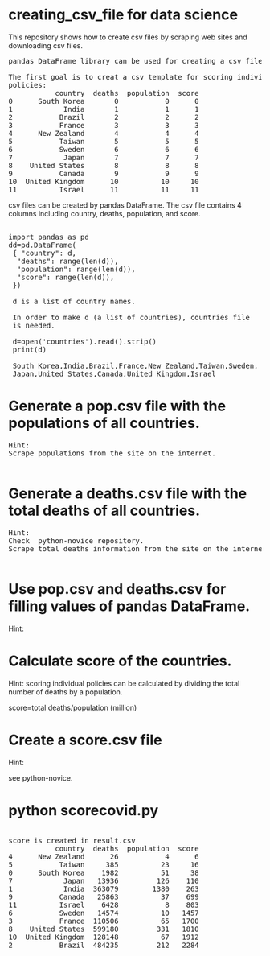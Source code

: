 # creating_csv_file for data science
This repository shows how to create csv files by scraping web sites 
and downloading csv files.
<pre>
pandas DataFrame library can be used for creating a csv file.

The first goal is to creat a csv template for scoring individual 
policies:
           country  deaths  population  score
0      South Korea       0           0      0
1            India       1           1      1
2           Brazil       2           2      2
3           France       3           3      3
4      New Zealand       4           4      4
5           Taiwan       5           5      5
6           Sweden       6           6      6
7            Japan       7           7      7
8    United States       8           8      8
9           Canada       9           9      9
10  United Kingdom      10          10     10
11          Israel      11          11     11
</pre>

csv files can be created by pandas DataFrame. 
The csv file contains 4 columns including country, deaths, 
population, and score.
<pre>

import pandas as pd
dd=pd.DataFrame(
 { "country": d,
  "deaths": range(len(d)),
  "population": range(len(d)),
  "score": range(len(d)),
 })
 
 d is a list of country names.
 
 In order to make d (a list of countries), countries file 
 is needed.
 
 d=open('countries').read().strip()
 print(d)
 
 South Korea,India,Brazil,France,New Zealand,Taiwan,Sweden,
 Japan,United States,Canada,United Kingdom,Israel
</pre>

# Generate a pop.csv file with the populations of all countries.
<pre>
Hint:
Scrape populations from the site on the internet.

</pre>

# Generate a deaths.csv file with the total deaths of all countries.
<pre>
Hint:
Check  python-novice repository.
Scrape total deaths information from the site on the internet.

</pre>

# Use pop.csv and deaths.csv for filling values of pandas DataFrame.

Hint:

# Calculate score of the countries.

Hint:
scoring individual policies can be calculated by dividing 
the total number of deaths by a population.

score=total deaths/population (million)

# Create a score.csv file

Hint:

see python-novice.
 
# python scorecovid.py
<pre>

score is created in result.csv
           country  deaths  population  score
4      New Zealand      26           4      6
5           Taiwan     385          23     16
0      South Korea    1982          51     38
7            Japan   13936         126    110
1            India  363079        1380    263
9           Canada   25863          37    699
11          Israel    6428           8    803
6           Sweden   14574          10   1457
3           France  110506          65   1700
8    United States  599180         331   1810
10  United Kingdom  128148          67   1912
2           Brazil  484235         212   2284
</pre>
